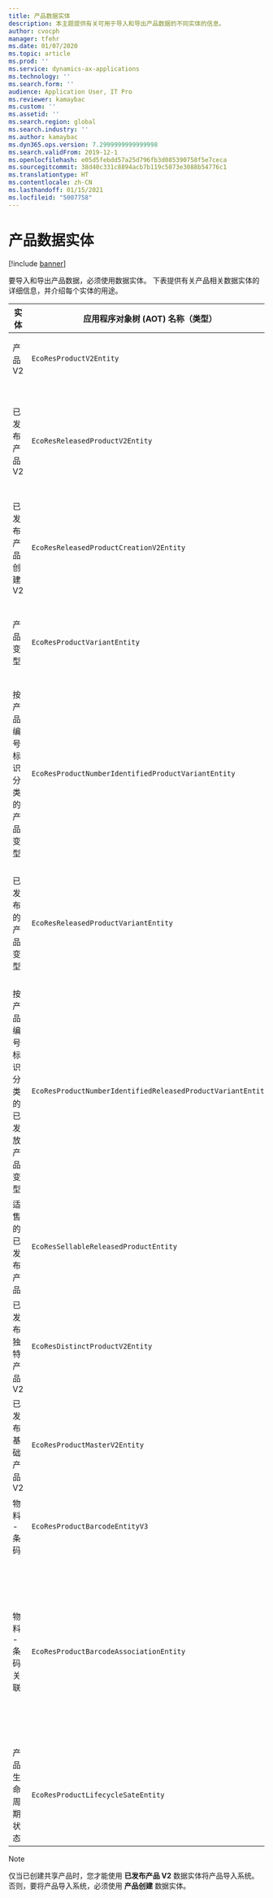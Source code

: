 ```yaml
---
title: 产品数据实体
description: 本主题提供有关可用于导入和导出产品数据的不同实体的信息。
author: cvocph
manager: tfehr
ms.date: 01/07/2020
ms.topic: article
ms.prod: ''
ms.service: dynamics-ax-applications
ms.technology: ''
ms.search.form: ''
audience: Application User, IT Pro
ms.reviewer: kamaybac
ms.custom: ''
ms.assetid: ''
ms.search.region: global
ms.search.industry: ''
ms.author: kamaybac
ms.dyn365.ops.version: 7.2999999999999998
ms.search.validFrom: 2019-12-1
ms.openlocfilehash: e05d5febdd57a25d796fb3d085390758f5e7ceca
ms.sourcegitcommit: 38d40c331c8894acb7b119c5073e3088b54776c1
ms.translationtype: HT
ms.contentlocale: zh-CN
ms.lasthandoff: 01/15/2021
ms.locfileid: "5007758"
---
```

# <a name="product-data-entities"></a>产品数据实体

[!include [banner](../includes/banner.md)]

要导入和导出产品数据，必须使用数据实体。 下表提供有关产品相关数据实体的详细信息，并介绍每个实体的用途。

| 实体 | 应用程序对象树 (AOT) 名称（类型） | 说明 |
|--------|-------------------------------------------|-------|
| 产品 V2 | `EcoResProductV2Entity` | 此实体用于导入和导出共享产品 - 独特产品和基础产品。 允许更新。 不支持基于集的 SQL 操作。 已启用开放数据协议 (OData)。 |
| 已发布产品 V2 | `EcoResReleasedProductV2Entity` | 此实体用于导入和导出已发布产品 - 独特产品和基础产品。 允许更新。 要求已经创建了共享产品。 导入新发布的产品时，将进行共享产品发布。 另外还有一些单独的实体可用于导入和导出已发布的基础产品和已发布的独特产品变型。 此实体不支持基于集的 SQL 操作或删除操作。 已启用 OData。 |
| 已发布产品创建 V2 | `EcoResReleasedProductCreationV2Entity` | 此实体用于一步导入共享产品和已发布产品。 尽管它支持导出，但不建议用于此目的，因为此实体的用途是产品创建。 不支持更新。 支持一组有限的字段（在产品创建对话框中可用的字段）。 不支持基于集的 SQL 操作。 不是通过 OData 公开。 |
| 产品变型 | `EcoResProductVariantEntity` | 此实体用于导入和导出共享产品变型。 允许更新。 要求已经创建了维度值。 集成密钥是基础产品加产品维度。 此实体不支持基于集的 SQL 操作。 已启用 OData。 支持删除操作。 不能通过添加新产品维度来扩展。 |
| 按产品编号标识分类的产品变型 | `EcoResProductNumberIdentifiedProductVariantEntity` | 此实体用于导入和导出共享产品变型。 允许更新。 要求已经创建了维度值。 集成密钥是产品编号（而 **产品变型** 实体的集成密钥是基础产品加产品维度）。 |
| 已发布的产品变型 | `EcoResReleasedProductVariantEntity` | 此实体用于导入和导出已发布产品变型。 允许更新。 要求已经创建了共享产品变型。 导入新发布的产品变型时，将进行共享产品变型发布。 此实体不支持基于集的 SQL 操作。 已启用 OData。 尽管它支持删除操作，但是由于当前平台中的错误，当前使用该操作会导致数据损坏。 此实体不能通过添加新产品维度来扩展。 |
| 按产品编号标识分类的已发放产品变型 | `EcoResProductNumberIdentifiedReleasedProductVariantEntity` | 此实体类似于 **已发布产品变型** 实体，但是集成密钥是产品编号，而不是基础产品加产品维度。 可以通过添加新产品维度来扩展。 |
| 适售的已发布产品 | `EcoResSellableReleasedProductEntity` | 此实体仅用于导出适售产品。 适售产品是具有为用于销售订单而需要具备的信息的产品。 相同的规则适用于使用 **已发布产品** 页上的 **验证** 功能对产品进行验证时。 |
| 已发布独特产品 V2 | `EcoResDistinctProductV2Entity` | 此实体用于导出独特产品。 独特产品可以是产品、子类型产品和产品变型。 |
| 已发布基础产品 V2 | `EcoResProductMasterV2Entity` | 此实体用于导入和导出基础产品。 未启用数据管理。 |
| 物料 - 条码 | `EcoResProductBarcodeEntityV3` | 此实体用于导出产品和条码。 此实体不允许更改追踪、更新或删除。 若要在条码上使用更改跟踪、更新或删除，请使用 **物料 - 条码关联** 实体。 |
| 物料 - 条码关联 | `EcoResProductBarcodeAssociationEntity` | 此实体用于导出产品和条码。 它允许更改跟踪、更新和删除。 若要使用实体，必须在 [功能管理](../../fin-ops-core/fin-ops/get-started/feature-management/feature-management-overview.md)中启用 *物料 - 条码改进* 功能。 其实体键为 `AssociationID`，这将在条码和产品之间创建关联。 若要添加对此键的支持，在打开该功能时，将针对现有物料条码数据填充表 `InventitemBarcodeAssociation`。 使用批处理作业填充该表，如果您的条码表具有大量记录，则可能会花费大量时间来运行批处理作业。 因此，我们建议您计划在适合您的业务计划的时间启用该功能（并因此运行批处理作业）。 |
| 产品生命周期状态 | `EcoResProductLifecycleSateEntity` | 此实体用于导入和导出可以分配给产品的不同产品生命周期状态。 |

> [!NOTE]
> 仅当已创建共享产品时，您才能使用 **已发布产品 V2** 数据实体将产品导入系统。 否则，要将产品导入系统，必须使用 **产品创建** 数据实体。
